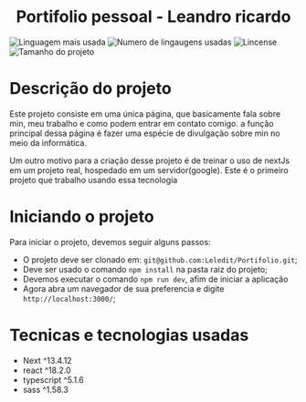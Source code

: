 <h1 align="center">Portifolio pessoal - Leandro ricardo</h1>

![Linguagem mais usada](https://img.shields.io/github/languages/top/Leledit/Portifolio)
![Numero de lingaugens usadas](https://img.shields.io/github/languages/count/Leledit/Portifolio)
![Lincense](https://img.shields.io/github/license/Leledit/Portifolio)
![Tamanho do projeto](https://img.shields.io/github/languages/code-size/Leledit/Portifolio)

# Descrição do projeto #

Este projeto consiste em uma única página, que basicamente fala sobre min, meu trabalho e como podem entrar em contato comigo. a função principal dessa página é fazer uma espécie de divulgação sobre min no meio da informática.

Um outro motivo para a criação desse projeto é de treinar o uso de nextJs em um projeto real, hospedado em um servidor(google). Este é o primeiro projeto que trabalho usando essa tecnologia

# Iniciando o projeto #

Para iniciar o projeto, devemos seguir alguns passos:

* O projeto deve ser clonado em: `git@github.com:Leledit/Portifolio.git`;
* Deve ser usado o comando `npm install` na pasta raiz do projeto;
* Devemos executar o comando `npm run dev`, afim de iniciar a aplicação
* Agora abra um navegador de sua preferencia e digite `http://localhost:3000/`;

# Tecnicas e tecnologias usadas #

* Next ^13.4.12
* react ^18.2.0
* typescript ^5.1.6
* sass ^1.58.3
